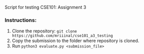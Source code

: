 Script for testing CSE101: Assignment 3



### Instructions: 
1. Clone the repository: `git clone https://github.com/mriiinal/cse101_a3_testing`
2. Copy the submission to the folder where repository is cloned.
3. Run `python3 evaluate.py <submission_file>`